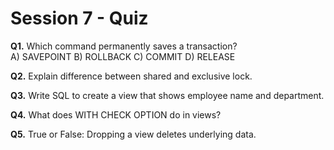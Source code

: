 # Session 7 - Quiz

**Q1.** Which command permanently saves a transaction?  
A) SAVEPOINT  B) ROLLBACK  C) COMMIT  D) RELEASE

**Q2.** Explain difference between shared and exclusive lock.

**Q3.** Write SQL to create a view that shows employee name and department.

**Q4.** What does WITH CHECK OPTION do in views?

**Q5.** True or False: Dropping a view deletes underlying data.
